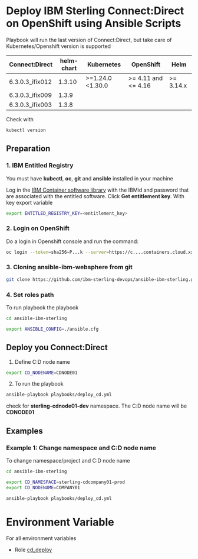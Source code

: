 # Deploy IBM Sterling Connect:Direct on OpenShift using Ansible Scripts

Playbook will run the last version of Connect:Direct, but take care of Kubernetes/Openshift version is supported

| Connect:Direct  | helm-chart | Kubernetes          | OpenShift           | Helm      |
|-----------------|------------|---------------------|---------------------|-----------|
| 6.3.0.3_ifix012 | 1.3.10     | >=1.24.0 <1.30.0    | >= 4.11 and <= 4.16 | >= 3.14.x |
| 6.3.0.3_ifix009 | 1.3.9      |                     |                     |           |
| 6.3.0.3_ifix003 | 1.3.8      |                     |                     |           |

Check with

```bash 
kubectl version
```

## Preparation

### 1. IBM Entitled Registry

You must have **kubectl**, **oc**, **git** and **ansible** installed in your machine

Log in the [IBM Container software library](https://myibm.ibm.com/products-services/containerlibrary) with the IBMid and password that are associated with the entitled software. Click **Get entitlement key**. With key export variable

```bash 
export ENTITLED_REGISTRY_KEY=<entitlement_key>
```

### 2. Login on OpenShift

Do a login in Openshift console and run the command:

```bash 
oc login --token=sha256~P...k --server=https://c....containers.cloud.xxx.com:31234
```

### 3. Cloning ansible-ibm-websphere from git

```bash 
git clone https://github.com/ibm-sterling-devops/ansible-ibm-sterling.git
```

### 4. Set roles path

To run playbook the playbook

```bash 
cd ansible-ibm-sterling

export ANSIBLE_CONFIG=./ansible.cfg 
```


## Deploy you Connect:Direct 

1) Define C:D node name

```bash 
export CD_NODENAME=CDNODE01
```

2) To run the playbook

```bash 
ansible-playbook playbooks/deploy_cd.yml
```

check for **sterling-cdnode01-dev** namespace. The C:D node name will be **CDNODE01**




## Examples

### Example 1: Change namespace and C:D node name

To change namespace/project and C:D node name

```bash 
cd ansible-ibm-sterling

export CD_NAMESPACE=sterling-cdcompany01-prod
export CD_NODENAME=COMPANY01

ansible-playbook playbooks/deploy_cd.yml
```

# Environment Variable

For all environment variables

* Role [cd_deploy](../../roles/cd_deploy)
